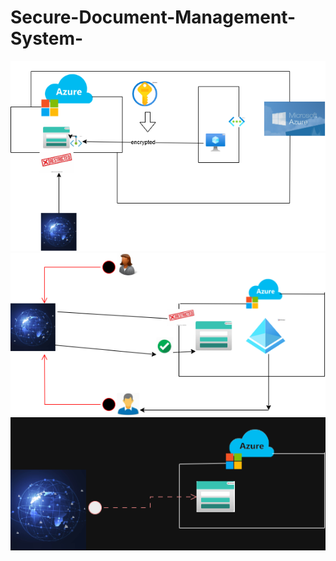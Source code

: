 # Secure-Document-Management-System-
![alt text](<privateEndPoint (1).png>)
![alt text](privateAnonymous.png)
![alt text](publicInternet.drawio.png)
